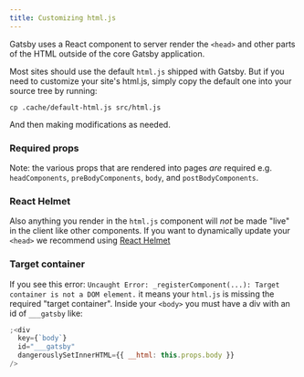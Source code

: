 ```yaml
---
title: Customizing html.js
---
```


Gatsby uses a React component to server render the `<head>` and other parts of the HTML outside of the core Gatsby application.

Most sites should use the default `html.js` shipped with Gatsby. But if you need to customize your site's html.js, simply copy the default one into your source tree by running:

```shell
cp .cache/default-html.js src/html.js
```

And then making modifications as needed.

### Required props

Note: the various props that are rendered into pages _are_ required e.g. `headComponents`, `preBodyComponents`, `body`, and `postBodyComponents`.

### React Helmet

Also anything you render in the `html.js` component will _not_ be made "live" in the client like other components. If you want to dynamically update your `<head>` we recommend using [React Helmet](/packages/gatsby-plugin-react-helmet/)

### Target container

If you see this error: `Uncaught Error: _registerComponent(...): Target container is not a DOM element.` it means your `html.js` is missing the required "target container". Inside your `<body>` you must have a div with an id of `___gatsby` like:

```jsx
;<div
  key={`body`}
  id="___gatsby"
  dangerouslySetInnerHTML={{ __html: this.props.body }}
/>
```
